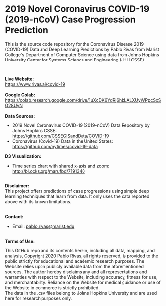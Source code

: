 # 2019 Novel Coronavirus COVID-19 (2019-nCoV) Case Progression Prediction


This is the source code repository for the Coronavirus Disease 2019 (COVID-19) Data and Deep Learning Predictions by Pablo Rivas from Marist College's Department of Computer Science using data from Johns Hopkins University Center for Systems Science and Engineering (JHU CSSE). 

<br>

<b>Live Website:</b><br>
https://www.rivas.ai/covid-19
<br><br>
<b>Google Colab:</b><br>
https://colab.research.google.com/drive/1uXcDK6YdRj6hbLALXUyWPpcSxSG28UyN
<br><br>
<b>Data Sources:</b><br>
* 2019 Novel Coronavirus COVID-19 (2019-nCoV) Data Repository by Johns Hopkins CSSE: <br>
 https://github.com/CSSEGISandData/COVID-19 <br>
* Coronavirus (Covid-19) Data in the United States: <br>
 https://github.com/nytimes/covid-19-data <br>

<b>D3 Visualization:</b><br>
* Time series chart with shared x-axis and zoom: <br>
 http://bl.ocks.org/marufbd/7191340

<br>
<b>Disclaimer:</b><br>
This project offers predictions of case progressions using simple deep learning techniques that learn from data. It only uses the data reported above with its known limitations.
<br><br>

<b>Contact: </b><br>
* Email: pablo.rivas@marist.edu
<br><br>

<b>Terms of Use:</b><br>

This GitHub repo and its contents herein, including all data, mapping, and analysis, Copyright 2020 Pablo Rivas, all rights reserved, is provided to the public strictly for educational and academic research purposes.  The Website relies upon publicly available data from the aforementioned sources. The author hereby disclaims any and all representations and warranties with respect to the Website, including accuracy, fitness for use, and merchantability.  Reliance on the Website for medical guidance or use of the Website in commerce is strictly prohibited.<br>
The data in the .csv files belong to Johns Hopkins University and are used here for research purposes only.
